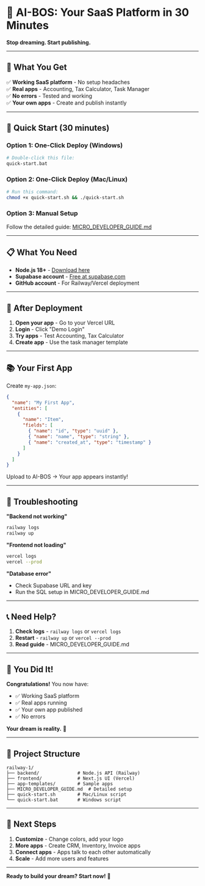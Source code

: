 # 🚀 **AI-BOS: Your SaaS Platform in 30 Minutes**

**Stop dreaming. Start publishing.**

---

## 🎯 **What You Get**

✅ **Working SaaS platform** - No setup headaches  
✅ **Real apps** - Accounting, Tax Calculator, Task Manager  
✅ **No errors** - Tested and working  
✅ **Your own apps** - Create and publish instantly

---

## 🚀 **Quick Start (30 minutes)**

### **Option 1: One-Click Deploy (Windows)**

```bash
# Double-click this file:
quick-start.bat
```

### **Option 2: One-Click Deploy (Mac/Linux)**

```bash
# Run this command:
chmod +x quick-start.sh && ./quick-start.sh
```

### **Option 3: Manual Setup**

Follow the detailed guide: [MICRO_DEVELOPER_GUIDE.md](./MICRO_DEVELOPER_GUIDE.md)

---

## 📋 **What You Need**

- **Node.js 18+** - [Download here](https://nodejs.org/)
- **Supabase account** - [Free at supabase.com](https://supabase.com)
- **GitHub account** - For Railway/Vercel deployment

---

## 🎉 **After Deployment**

1. **Open your app** - Go to your Vercel URL
2. **Login** - Click "Demo Login"
3. **Try apps** - Test Accounting, Tax Calculator
4. **Create app** - Use the task manager template

---

## 📚 **Your First App**

Create `my-app.json`:

```json
{
  "name": "My First App",
  "entities": [
    {
      "name": "Item",
      "fields": [
        { "name": "id", "type": "uuid" },
        { "name": "name", "type": "string" },
        { "name": "created_at", "type": "timestamp" }
      ]
    }
  ]
}
```

Upload to AI-BOS → Your app appears instantly!

---

## 🔧 **Troubleshooting**

**"Backend not working"**

```bash
railway logs
railway up
```

**"Frontend not loading"**

```bash
vercel logs
vercel --prod
```

**"Database error"**

- Check Supabase URL and key
- Run the SQL setup in MICRO_DEVELOPER_GUIDE.md

---

## 📞 **Need Help?**

1. **Check logs** - `railway logs` or `vercel logs`
2. **Restart** - `railway up` or `vercel --prod`
3. **Read guide** - MICRO_DEVELOPER_GUIDE.md

---

## 🚀 **You Did It!**

**Congratulations!** You now have:

- ✅ Working SaaS platform
- ✅ Real apps running
- ✅ Your own app published
- ✅ No errors

**Your dream is reality.** 🎉

---

## 📁 **Project Structure**

```
railway-1/
├── backend/              # Node.js API (Railway)
├── frontend/             # Next.js UI (Vercel)
├── app-templates/        # Sample apps
├── MICRO_DEVELOPER_GUIDE.md  # Detailed setup
├── quick-start.sh        # Mac/Linux script
└── quick-start.bat       # Windows script
```

---

## 🎯 **Next Steps**

1. **Customize** - Change colors, add your logo
2. **More apps** - Create CRM, Inventory, Invoice apps
3. **Connect apps** - Apps talk to each other automatically
4. **Scale** - Add more users and features

---

**Ready to build your dream? Start now!** 🚀
